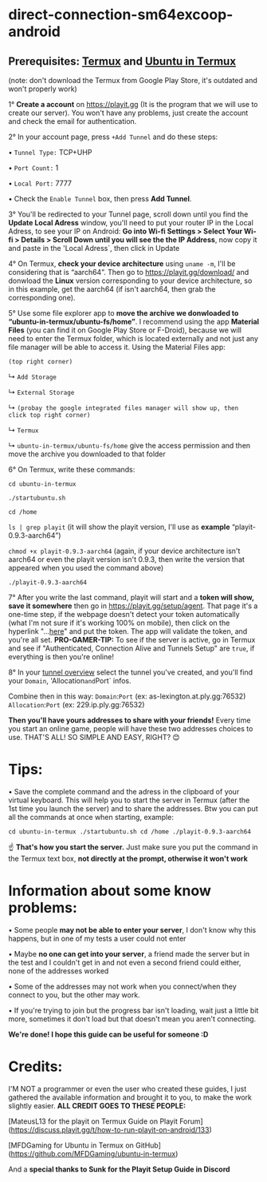 # direct-connection-sm64excoop-android 

## Prerequisites: [Termux](https://f-droid.org/packages/com.termux/) and [Ubuntu in Termux](https://github.com/MFDGaming/ubuntu-in-termux)
(note: don't download the Termux from Google Play Store, it's outdated and won't properly work)

1° **Create a account** on <https://playit.gg> (It is the program that we will use to create our server). You won't have any problems, just create the account and check the email for authentication.

2° In your account page, press `+Add Tunnel` and do these steps:

 • `Tunnel Type:` TCP+UHP

 • `Port Count:` 1

 • `Local Port:` 7777

 • Check the `Enable Tunnel` box, then press **Add Tunnel**.

3° You'll be redirected to your Tunnel page, scroll down until you find the **Update Local Adress** window, you'll need to put your router IP in the Local Adress, to see your IP on Android: **Go into Wi-fi Settings > Select Your Wi-fi > Details > Scroll Down until you will see the the IP Address**, now copy it and paste in the 'Local Adress`, then click in Update



4° On Termux, **check your device architecture** using `uname -m`, I'll be considering that is “aarch64”. Then go to <https://playit.gg/download/> and donwload the **Linux** version corresponding to your device architecture, so in this example,  get the aarch64 (if isn't aarch64, then grab the corresponding one).

5° Use some file explorer app to **move the archive we donwloaded to “ubuntu-in-termux/ubuntu-fs/home”**. I recommend using the app **Material Files** (you can find it on Google Play Store or F-Droid), because we will need to enter the Termux folder, which is located externally and not just any file manager will be able to access it. Using the Material Files app: 

`(top right corner)`

↳ `Add Storage`

↳ `External Storage`

↳ `(probay the google integrated files manager will show up, then click top right corner)`

↳ `Termux`

↳ `ubuntu-in-termux/ubuntu-fs/home` give the access permission and then move the archive you downloaded to that folder 

6° On Termux, write these commands:

`cd ubuntu-in-termux` 

`./startubuntu.sh`

`cd /home`

`ls | grep playit`  (it will show the playit version, I'll use as **example** “playit-0.9.3-aarch64”) 

`chmod +x playit-0.9.3-aarch64` (again, if your device architecture isn't aarch64 or even the playit version isn't 0.9.3, then write the version that appeared when you used the command above)

`./playit-0.9.3-aarch64`

7° After you write the last command, playit will start and a **token will show, save it somewhere** then go in <https://playit.gg/setup/agent>. That page it's a one-time step, if the webpage doesn't detect your token automatically (what I'm not sure if it's working 100% on mobile), then click on the hyperlink "...[here](https://playit.gg/claim?setup_start=0)" and put the token. The app will validate the token, and you're all set. 
**PRO-GAMER-TIP:** To see if the server is active, go in Termux and see if "Authenticated, Connection Alive and Tunnels Setup" are `true`, if everything is then you're online!

8° In your [tunnel overview](https://playit.gg/account/tunnels) select the tunnel you've created, and you'll find your `Domain`, 'Allocation` and `Port` infos.

Combine then in this way:
`Domain`:`Port` (ex: as-lexington.at.ply.gg:76532)
`Allocation`:`Port` (ex: 229.ip.ply.gg:76532)

**Then you'll have yours addresses to share with your friends!**
Every time you start an online game, people will have these two addresses choices to use. THAT'S ALL! SO SIMPLE AND EASY, RIGHT? 😊

# **Tips:**

• Save the complete command and the adress in the clipboard of your virtual keyboard. This will help you to start the server in Termux (after the 1st time you launch the server) and to share the addresses. Btw you can put all the commands at once when starting, example:

`cd ubuntu-in-termux
./startubuntu.sh
cd /home
./playit-0.9.3-aarch64`

☝️ **That's how you start the server.**
Just make sure you put the command in the Termux text box, **not directly at the prompt, otherwise it won't work**


# **Information about some know problems:**

• Some people **may not be able to enter your server**, I don't know why this happens, but in one of my tests a user could not enter

• Maybe **no one can get into your server**, a friend made the server but in the test and I couldn't get in and not even a second friend could either, none of the addresses worked

• Some of the addresses may not work when you connect/when they connect to you, but the other may work.

• If you're trying to join but the progress bar isn't loading, wait just a little bit more, sometimes it don't load but that doesn't mean you aren't connecting.


**We're done! I hope this guide can be useful for someone :D**

# **Credits:**

I'M NOT a programmer or even the user who created these guides, I just gathered the available information and brought it to you, to make the work slightly easier. **ALL CREDIT GOES TO THESE PEOPLE:**

[MateusL13 for the playit on Termux Guide on Playit Forum] (https://discuss.playit.gg/t/how-to-run-playit-on-android/133)

[MFDGaming for Ubuntu in Termux on GitHub] (https://github.com/MFDGaming/ubuntu-in-termux)

And a **special thanks to Sunk for the Playit Setup Guide in Discord** 